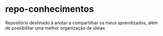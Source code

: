 # repo-conhecimentos
Repositório destinado à anotar e compartilhar os meus aprendizados, além de possibilitar uma melhor organização de ideias
